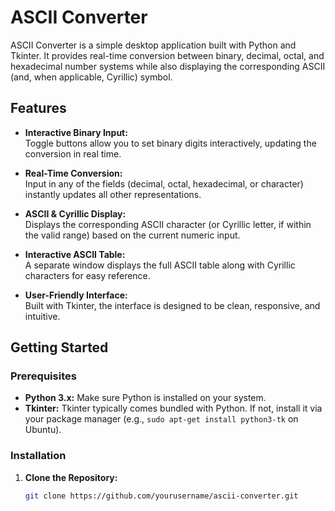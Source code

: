 # ASCII Converter

ASCII Converter is a simple desktop application built with Python and Tkinter. It provides real-time conversion between binary, decimal, octal, and hexadecimal number systems while also displaying the corresponding ASCII (and, when applicable, Cyrillic) symbol.

## Features

- **Interactive Binary Input:**  
  Toggle buttons allow you to set binary digits interactively, updating the conversion in real time.

- **Real-Time Conversion:**  
  Input in any of the fields (decimal, octal, hexadecimal, or character) instantly updates all other representations.

- **ASCII & Cyrillic Display:**  
  Displays the corresponding ASCII character (or Cyrillic letter, if within the valid range) based on the current numeric input.

- **Interactive ASCII Table:**  
  A separate window displays the full ASCII table along with Cyrillic characters for easy reference.

- **User-Friendly Interface:**  
  Built with Tkinter, the interface is designed to be clean, responsive, and intuitive.

## Getting Started

### Prerequisites

- **Python 3.x:** Make sure Python is installed on your system.
- **Tkinter:** Tkinter typically comes bundled with Python. If not, install it via your package manager (e.g., `sudo apt-get install python3-tk` on Ubuntu).

### Installation

1. **Clone the Repository:**

   ```bash
   git clone https://github.com/yourusername/ascii-converter.git

